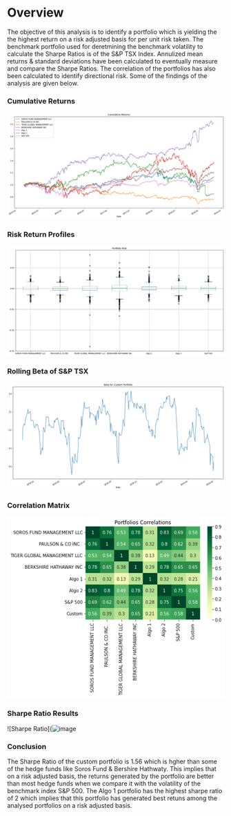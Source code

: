 # Overview
The objective of this analysis is to identify a portfolio which is yielding the the highest return on a risk adjusted basis for per unit risk taken. The benchmark portfolio used for deretmining the benchmark volatility to calculate the Sharpe Ratios is of the S&P TSX Index.
Annulized mean returns & standard deviations have been calculated to eventually measure and compare the Sharpe Ratios. The correlation of the portfolios has also been calculated to identify directional risk. Some of the findings of the analysis are given below.

### Cumulative Returns
![Cumulative Returns](https://github.com/ritwikthakar/04_Pandas_Assignment-/blob/main/Images/returns.png?raw=true)

### Risk Return Profiles
![Risk Return Tradeoff](https://github.com/ritwikthakar/04_Pandas_Assignment-/blob/main/Images/risk_return_profile.png?raw=true)

### Rolling Beta of S&P TSX
![S&P TSX Rolling Beta](https://github.com/ritwikthakar/04_Pandas_Assignment-/blob/main/Images/rolling_beta_S&P.png?raw=true)

### Correlation Matrix
![Correlation](https://github.com/ritwikthakar/04_Pandas_Assignment-/blob/main/Images/correlation_matrix.png?raw=true)

### Sharpe Ratio Results
![Sharpe Ratio](![image](https://user-images.githubusercontent.com/80002638/159197244-1e165f0f-95d6-4103-941f-87c61d59c7b1.png)

### Conclusion

The Sharpe Ratio of the custom portfolio is 1.56 which is hgher than some of the hedge funds like Soros Fund & Bershire Hathwaty. This implies that on a risk adjusted basis, the returns generated by the portfolio are better than most hedge funds when we compare it with the volatility of the benchmark index S&P 500. The Algo 1 portfolio has the highest sharpe ratio of 2 which implies that this portfolio has generated best retuns among the analysed portfolios on a risk adjusted basis.
